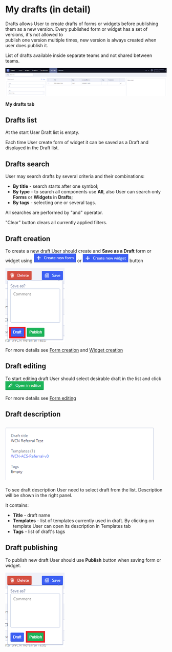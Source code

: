 # My drafts \(in detail\)

Drafts allows User to create drafts of forms or widgets before publishing them as a new version. Every published form or widget has a set of versions, it's not allowed to  
publish one version multiple times, new version is always created when user does publish it.

List of drafts available inside separate teams and not shared between teams.

![image2020-2-13\_12-54-46.png](../.gitbook/assets/34833761.png)

**My drafts tab**

## Drafts list <a id="Mydrafts(indetail)-Draftslist"></a>

At the start User Draft list is empty.

Each time User create form of widget it can be saved as a Draft and displayed in the Draft list.

## Drafts search <a id="Mydrafts(indetail)-Draftssearch"></a>

User may search drafts by several criteria and their combinations:

* **By title** - search starts after one symbol;
* **By type** - to search all components use **All**, also User can search only **Forms** or **Widgets** in **Drafts**;
* **By tags** - selecting one or several tags.

All searches are performed by "and" operator.

"Clear" button clears all currently applied filters.

## Draft creation <a id="Mydrafts(indetail)-Draftcreation"></a>

To create a new draft User should create and **Save as a Draft** form or widget using ![](../.gitbook/assets/34833800.png) or ![](../.gitbook/assets/34833803.png) button

![](../.gitbook/assets/34833812.png)

For more details see [Form creation](ehr-forms-forms-in-detail/ehr-forms-form-creation.md) and [Widget creation](ehr-forms-widgets-in-detail/ehr-forms-widget-creation.md)

## Draft editing <a id="Mydrafts(indetail)-Draftediting"></a>

To start editing draft User should select desirable draft in the list and click ![](../.gitbook/assets/34833794.png)

For more details see [Form editing](ehr-forms-forms-in-detail/ehr-forms-form-editing/)

## Draft description <a id="Mydrafts(indetail)-Draftdescription"></a>

## ![](../.gitbook/assets/34833807.png) <a id="Mydrafts(indetail)-"></a>

To see draft description User need to select draft from the list. Description will be shown in the right panel.

It contains:

* **Title** - draft name
* **Templates** - list of templates currently used in draft. By clicking on template User can open its description in Templates tab
* **Tags** - list of draft's tags

## Draft publishing <a id="Mydrafts(indetail)-Draftpublishing"></a>

To publish new draft User should use **Publish** button when saving form or widget.

![](../.gitbook/assets/34833818.png)

